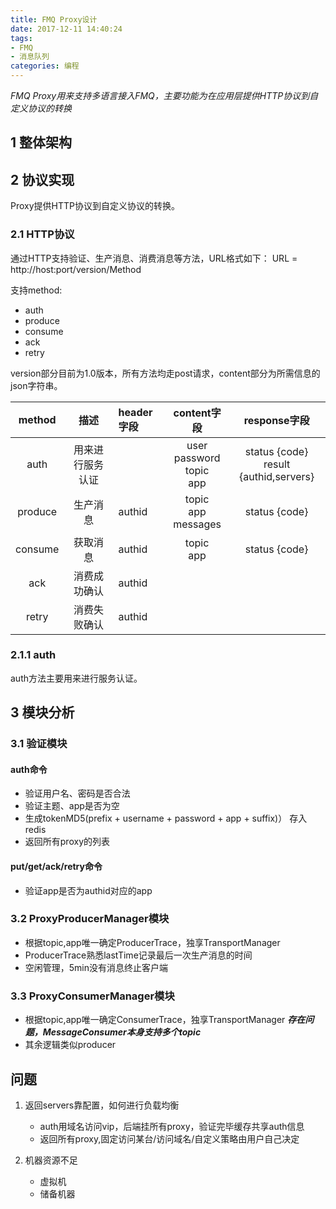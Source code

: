 ```yaml
---
title: FMQ Proxy设计
date: 2017-12-11 14:40:24
tags:
- FMQ
- 消息队列
categories: 编程
---
```

*FMQ Proxy用来支持多语言接入FMQ，主要功能为在应用层提供HTTP协议到自定义协议的转换*
<!--more-->

## 1 整体架构

## 2 协议实现

Proxy提供HTTP协议到自定义协议的转换。

### 2.1 HTTP协议
通过HTTP支持验证、生产消息、消费消息等方法，URL格式如下：
URL = http://host:port/version/Method

支持method:

* auth
* produce
* consume
* ack
* retry 

version部分目前为1.0版本，所有方法均走post请求，content部分为所需信息的json字符串。

| method | 描述       | header字段 |content字段|response字段
|:----------:|:-------------:|:------|:-----:|:-----:|
| auth |   用来进行服务认证  | | user</br>password</br>topic</br>app| status {code}</br>result {authid,servers}|
| produce |   生产消息    |    authid |topic</br>app</br>messages|status {code}|
| consume| 获取消息|    authid | topic</br>app | status {code}|
| ack |    消费成功确认   |   authid | |
| retry  | 消费失败确认      | authid | |


### 2.1.1 auth

auth方法主要用来进行服务认证。





## 3 模块分析
### 3.1 验证模块

#### auth命令
* 验证用户名、密码是否合法
* 验证主题、app是否为空
* 生成tokenMD5(prefix + username + password + app + suffix)）
存入redis
* 返回所有proxy的列表

#### put/get/ack/retry命令

* 验证app是否为authid对应的app

### 3.2 ProxyProducerManager模块
* 根据topic,app唯一确定ProducerTrace，独享TransportManager
* ProducerTrace熟悉lastTime记录最后一次生产消息的时间
* 空闲管理，5min没有消息终止客户端

### 3.3 ProxyConsumerManager模块
* 根据topic,app唯一确定ConsumerTrace，独享TransportManager ***存在问题，MessageConsumer本身支持多个topic***
* 其余逻辑类似producer


## 问题

1. 返回servers靠配置，如何进行负载均衡
	* auth用域名访问vip，后端挂所有proxy，验证完毕缓存共享auth信息
	* 返回所有proxy,固定访问某台/访问域名/自定义策略由用户自己决定
	
2. 机器资源不足
	* 虚拟机
	* 储备机器